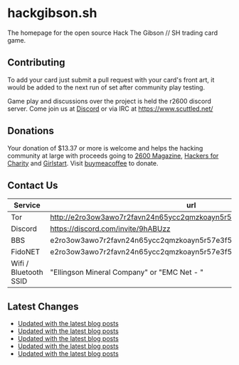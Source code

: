 # hackgibson.sh
The homepage for the open source Hack The Gibson // SH trading card game.


## Contributing

To add your card just submit a pull request with your card's front art, it would be added to the next run of set after community play testing.

Game play and discussions over the project is held the r2600 discord server. Come join us at [Discord](https://discord.com/invite/9hABUzz) or via IRC at https://www.scuttled.net/


## Donations

Your donation of $13.37 or more is welcome and helps the hacking community at large with proceeds going to [2600 Magazine](https://2600.com/), [Hackers for Charity](https://hackersforcharity.org) and [Girlstart](https://girlstart.org).  Visit [buymeacoffee](https://www.buymeacoffee.com/hackgibson.sh) to donate.


## Contact Us

Service | url
-|-
Tor | http://e2ro3ow3awo7r2favn24n65ycc2qmzkoayn5r57e3f56nvjwdcgg32ad.onion
Discord | https://discord.com/invite/9hABUzz
BBS | e2ro3ow3awo7r2favn24n65ycc2qmzkoayn5r57e3f56nvjwdcgg32ad.onion:23
FidoNET | e2ro3ow3awo7r2favn24n65ycc2qmzkoayn5r57e3f56nvjwdcgg32ad.onion:24554
Wifi / Bluetooth SSID | "Ellingson Mineral Company" or "EMC Net - <fidonet address>"

## Latest Changes
<!-- BLOG-POST-LIST:START -->
- [Updated with the latest blog posts](https://github.com/DFW2600/hackgibson.sh/commit/caae18072fad14ef33cffc5668fbf3ac77e35c22)
- [Updated with the latest blog posts](https://github.com/DFW2600/hackgibson.sh/commit/7a642351e0442e9dd5a5abcc3ef83992e17451f8)
- [Updated with the latest blog posts](https://github.com/DFW2600/hackgibson.sh/commit/02637a5217116e24436d210c6e6610213c831ed0)
- [Updated with the latest blog posts](https://github.com/DFW2600/hackgibson.sh/commit/9810b60ae5eeabfba7017fe04b3dabfb135f8eb0)
- [Updated with the latest blog posts](https://github.com/DFW2600/hackgibson.sh/commit/7dbb9a21f03415af3c418f64b32f4796810f34b4)
<!-- BLOG-POST-LIST:END -->
